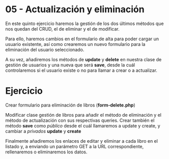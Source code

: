 
# 05 - Actualización y eliminación

En este quinto ejercicio haremos la gestión de los dos últimos métodos que nos quedan del CRUD, el de eliminar y el de modificar.

Para ello, haremos cambios en el formulario de alta para poder cargar un usuario existente, así como crearemos un nuevo formulario para la eliminación del usuario seleccionado.

A su vez, añadiremos los métodos de **update** y **delete** en nuestra clase de gestión de usuarios y una nueva que será **save**, desde la cuál controlaremos si el usuario existe o no para llamar a crear o a actualizar.


# Ejercicio
Crear formulario para eliminación de libros (**form-delete.php**)

Modificar clase gestión de libros para añadir el método de eliminación y el método de actualización con sus respectivas queries. Crear también el método **save** como *público* desde el cuál llamaremos a update y create, y cambiar a *privados* **update** y **create**

Finalmente añadiremos los enlaces de editar y eliminar a cada libro en el listado y, a enviando un parámetro GET a la URL correspondiente, rellenaremos o eliminaremos los datos.
